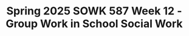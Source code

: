 ---
layout: single_embed_slide
title: "Spring 2025 SOWK 587  Week 12 - Group Work in School Social Work"
presentation_id: eV30df
slides:
  - slide_name: ../deck-eV30df-large-0.jpeg
    slide_thumbnail: ../deck-eV30df-thumb-0.jpeg
    slide_alt: "Chairs are arranged in a circle, illustrating collaboration in a social work setting. Text reads: 'Group Work in School Social Work.' Additional details: 'Spring 2025, SOWK 587, Week 12,' 'Jacob Campbell, Ph.D. LICSW at Heritage University.'"
  - slide_name: ../deck-eV30df-large-1.jpeg
    slide_thumbnail: ../deck-eV30df-thumb-1.jpeg
    slide_alt: "Plan for Week 12 slide features a session agenda and learning objectives. Agenda includes experiences in group work and policy paper. Objectives cover reflecting on facilitation skills and engaging in solution-focused work."
  - slide_name: ../deck-eV30df-large-2.jpeg
    slide_thumbnail: ../deck-eV30df-thumb-2.jpeg
    slide_alt: "Three purple chairs are arranged in a row, illustrating collaboration. Text discusses group work strategies: 'Groups of 4-6, designate a note-taker, share and summarize discussions.' Presentation by Jacob Campbell, Ph.D., Spring 2025 SOWK 587 Week 12."
  - slide_name: ../deck-eV30df-large-3.jpeg
    slide_thumbnail: ../deck-eV30df-thumb-3.jpeg
    slide_alt: "Slide displays a title 'What Side Do You Fall On.' Five statements list different group-related experiences or skills in the center, divided horizontally. Footer indicates Jacob Campbell, Ph.D., LICSW at Heritage University, Spring 2025 SOWK 587 Week 12."
  - slide_name: ../deck-eV30df-large-4.jpeg
    slide_thumbnail: ../deck-eV30df-thumb-4.jpeg
    slide_alt: "A red diamond question mark logo with 'The WhyTry Program' text is on the left, alongside a gray box labeled 'Demo - Jumping Hurdles' on the right. Text:   - Jacob Campbell, Ph.D. LICSW at Heritage University  - Spring 2025 SOWK 587 Week 12"
  - slide_name: ../deck-eV30df-large-5.jpeg
    slide_thumbnail: ../deck-eV30df-thumb-5.jpeg
    slide_alt: "A vintage-style machine balances objects, set within a stage-like curtain backdrop. Text reads 'Ali In The Jungle' by The Hours, detailed with presentation info: Jacob Campbell, Ph.D., Heritage University, Spring 2025 SOWK 587 Week 12. Includes a YouTube link."
  - slide_name: ../deck-eV30df-large-6.jpeg
    slide_thumbnail: ../deck-eV30df-thumb-6.jpeg
    slide_alt: "A black silhouette of an open hand illustrates five principles: safety, group goals, kindness, honesty, and forgiveness. Text includes 'Full Value Contract,' with references to Schoel & Radcliffe (1988)."
  - slide_name: ../deck-eV30df-large-7.jpeg
    slide_thumbnail: ../deck-eV30df-thumb-7.jpeg
    slide_alt: "Table listing feelings on a 5-point scale, describing emotions from 'fantastic' to 'angry.' Adjacent text features '5' and 'Point Scale' on a white background."
  - slide_name: ../deck-eV30df-large-8.jpeg
    slide_thumbnail: ../deck-eV30df-thumb-8.jpeg
    slide_alt: "A running shoe-clad leg jumps over a hurdle. Text outlines six strategies for overcoming obstacles, including problem identification, creating options, getting help, taking action, believing in change, and resiliency. Part of The WhyTry Program."
  - slide_name: ../deck-eV30df-large-9.jpeg
    slide_thumbnail: ../deck-eV30df-thumb-9.jpeg
    slide_alt: "A black slide displays white text reading 'Famous Failures' and 'Barr Brothers.' A video link is in the bottom right corner, emphasizing a thematic presentation on notable setbacks."
  - slide_name: ../deck-eV30df-large-10.jpeg
    slide_thumbnail: ../deck-eV30df-thumb-10.jpeg
    slide_alt: "Pyramid of cups stacked in a colorful formation; instructions describe team coordination using rubber bands and strings to build, highlighting problem-solving and cooperation principles. Silence is required, with penalties for talking."
  - slide_name: ../deck-eV30df-large-11.jpeg
    slide_thumbnail: ../deck-eV30df-thumb-11.jpeg
    slide_alt: "**Image Description**: A presentation slide titled 'Solution Focused Group: Expectations & Steps' features two main sections. The left section lists tasks for the group conductor: using positive language, focusing on action, challenging linkages, and reframing problems. The right section outlines steps in the group process: introduction, clarification, acknowledgment, the miracle scenario, building progress, and closure. The bottom shows academic details: Jacob Campbell, Ph.D., Heritage University, references, and Spring 2025 details."
  - slide_name: ../deck-eV30df-large-12.jpeg
    slide_thumbnail: ../deck-eV30df-thumb-12.jpeg
    slide_alt: "The slide titled 'Social Policy A-05: Macro Issue' provides instructions for a student assignment. It includes sections such as 'Title Page,' 'Problem Description,' 'Policy Analysis,' 'Recommendations for Policy Change,' and 'Change Strategy and Collaboration.' There's a note about using APA formatting. It's part of a course by Jacob Campbell at Heritage University, scheduled for Spring 2025 SOWK 587 Week 12."
  - slide_name: ../deck-eV30df-large-13.jpeg
    slide_thumbnail: ../deck-eV30df-thumb-13.jpeg
    slide_alt: "**Slide Description: Social Policy Theories**- **Object**: Text- **Action**: Provides information- **Context**: Presentation slideText includes 'Social Policy Theories,' explanation to connect paper analysis to theories, list with Critical Race Theory, Critical Theory, Feminist Theory, Systems Theory, Social constructionism. By Jacob Campbell, Ph.D., LICSW, Heritage University, Spring 2025 SOWK 587 Week 12."
  - slide_name: ../deck-eV30df-large-14.jpeg
    slide_thumbnail: ../deck-eV30df-thumb-14.jpeg
    slide_alt: "**Object**: Rubric table  **Action**: Outlines criteria for social policy macro issue assessment  **Context**: Includes descriptions and examples for categories like policy examination, theory assessment, and collaboration. Mentions Jacob Campbell at Heritage University, Spring 2025 SOWK 587 Week 12. **Text**: - **'Social Policy Macro Issue Rubric'**- **Categories and Descriptions**:  - **Policy Examination and Best Practice Recommendations**: Accurate review, impact understanding, offers actionable recommendations.  - **Policy Theory Assessment**: Applies relevant theory to diverse client populations.  - **Problem Description and School Culture Analysis**: Provides comprehensive analysis and support.  - **Intersectionality and Population Focus**: Integrates intersectionality, analyzes identity influences.  - **Change Strategy and Collaboration**: Presents a well-supported implementation plan.  - **Organization, Clarity, and APA Formatting**: Professional, clear, and APA-consistent.  - **Following Assignment Requirements**: Adheres to description and requirements.- **Footer**:  - **Jacob Campbell, Ph.D. LICSW at Heritage University**  - **Spring 2025 SOWK 587 Week 12**"
---